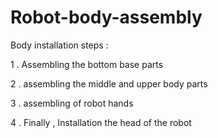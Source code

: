 # Robot-body-assembly
Body installation steps :

1 . Assembling the bottom base parts 

2 . assembling the middle and upper body parts 

3 . assembling of robot hands 

4 . Finally , Installation the head of the robot 
